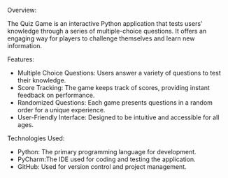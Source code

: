 Overview:

The Quiz Game is an interactive Python application that tests users' knowledge through a series of multiple-choice questions. It offers an engaging way for players to challenge themselves and learn new information.

 Features:
 
- Multiple Choice Questions: Users answer a variety of questions to test their knowledge.
- Score Tracking: The game keeps track of scores, providing instant feedback on performance.
- Randomized Questions: Each game presents questions in a random order for a unique experience.
- User-Friendly Interface: Designed to be intuitive and accessible for all ages.

 Technologies Used:
 
- Python: The primary programming language for development.
- PyCharm:The IDE used for coding and testing the application.
- GitHub: Used for version control and project management.
